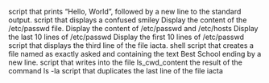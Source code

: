 script that prints “Hello, World”, followed by a new line to the standard output.
script that displays a confused smiley
Display the content of the /etc/passwd file.
Display the content of /etc/passwd and /etc/hosts
Display the last 10 lines of /etc/passwd
Display the first 10 lines of /etc/passwd
script that displays the third line of the file iacta.
shell script that creates a file named as exactly asked and containing the text Best School ending by a new line.
script that writes into the file ls_cwd_content the result of the command ls -la
script that duplicates the last line of the file iacta
